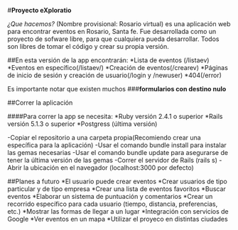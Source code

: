 #**Proyecto  eXploratio**

*¿Que hacemos?* (Nombre provisional: Rosario virtual) es una aplicación web para encontrar eventos en Rosario, Santa fe.
Fue desarrollada como un proyecto de sofware libre, para que cualquiera pueda desarrollar.
Todos son libres de tomar el código y crear su propia versión.

##En esta versión de la app encontrarán:
*Lista de eventos (/listaev)
*Eventos en específico(/listaev/)
*Creación de eventos(/crearev)
*Páginas de inicio de sesión y creación de usuario(/login y /newuser)
*404(/error)

Es importante notar que existen muchos ###**formularios con destino nulo**

##Correr la aplicación

####Para correr la app se necesita:
*Ruby versión 2.4.1 o superior
*Rails versión 5.1.3 o superior
*Postgress (última versión)

-Copiar el repositorio a una carpeta propia(Recomiendo crear una específica para la aplicación)
-Usar el comando bundle install para instalar las gemas necesarias
-Usar el comando bundle update para asegurarse de tener la última versión de las gemas
-Correr el servidor de Rails (rails s)
-Abrir la ubicación en el navegador (localhost:3000 por defecto)


##Planes a futuro
*El usuario puede crear eventos
*Crear usuarios de tipo particular y de tipo empresa
*Crear una lista de eventos favoritos
*Buscar eventos
*Elaborar un sistema de puntuación y comentarios
*Crear un recorrido específico para cada usuario (tiempo, distancia, preferencias, etc.)
*Mostrar las formas de llegar a un lugar
*Integración con servicios de Google
*Ver eventos en un mapa
*Utilizar el proyeco en distintas ciudades
